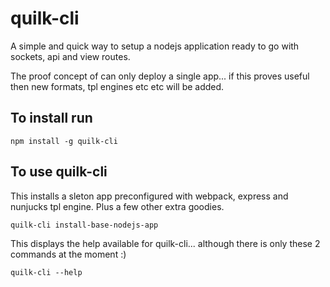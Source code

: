 # quilk-cli

A simple and quick way to setup a nodejs application ready to go with sockets, api and view routes.

The proof concept of can only deploy a single app... if this proves useful then new formats, tpl engines etc etc will be added.

## To install run
```
npm install -g quilk-cli
```

## To use quilk-cli

This installs a sleton app preconfigured with webpack, express and nunjucks tpl engine. Plus a few other extra goodies.
```
quilk-cli install-base-nodejs-app
```

This displays the help available for quilk-cli... although there is only these 2 commands at the moment :)
```
quilk-cli --help
```

